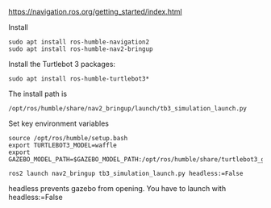 https://navigation.ros.org/getting_started/index.html


Install
```
sudo apt install ros-humble-navigation2
sudo apt install ros-humble-nav2-bringup
```

Install the Turtlebot 3 packages:
```
sudo apt install ros-humble-turtlebot3*
```

The install path is
```
/opt/ros/humble/share/nav2_bringup/launch/tb3_simulation_launch.py
```


Set key environment variables
```
source /opt/ros/humble/setup.bash
export TURTLEBOT3_MODEL=waffle
export GAZEBO_MODEL_PATH=$GAZEBO_MODEL_PATH:/opt/ros/humble/share/turtlebot3_gazebo/models

ros2 launch nav2_bringup tb3_simulation_launch.py headless:=False
```
headless prevents gazebo from opening. You have to launch with headless:=False

